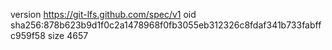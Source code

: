 version https://git-lfs.github.com/spec/v1
oid sha256:878b623b9d1f0c2a1478968f0fb3055eb312326c8fdaf341b733fabffc959f58
size 4657
